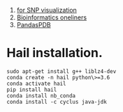 1. [for SNP visualization](http://www.vls3d.com/index.php/links/bioinformatics/mutations)
2. [Bioinformatics oneliners](https://github.com/stephenturner/oneliners)
3. [PandasPDB](https://rasbt.github.io/biopandas/tutorials/Working_with_PDB_Structures_in_DataFrames/)
# Hail installation.
```
sudo apt-get install g++ liblz4-dev  
conda create -n hail python\>=3.6  
conda activate hail  
pip install hail  
conda install nb_conda  
conda install -c cyclus java-jdk  
```
